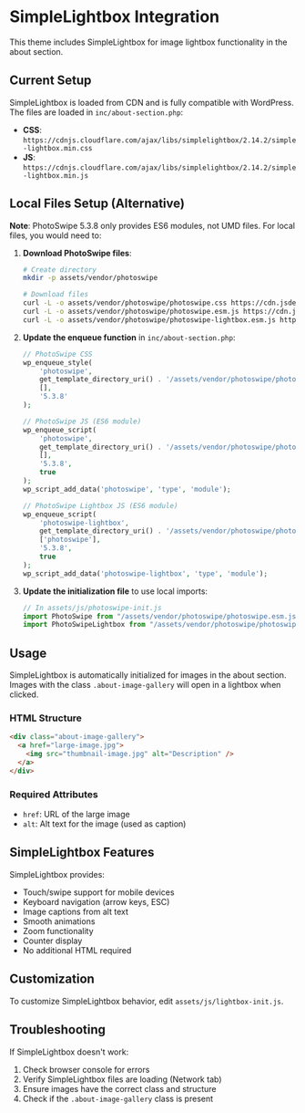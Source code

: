 # SimpleLightbox Integration

This theme includes SimpleLightbox for image lightbox functionality in the about section.

## Current Setup

SimpleLightbox is loaded from CDN and is fully compatible with WordPress. The files are loaded in `inc/about-section.php`:

- **CSS**: `https://cdnjs.cloudflare.com/ajax/libs/simplelightbox/2.14.2/simple-lightbox.min.css`
- **JS**: `https://cdnjs.cloudflare.com/ajax/libs/simplelightbox/2.14.2/simple-lightbox.min.js`

## Local Files Setup (Alternative)

**Note**: PhotoSwipe 5.3.8 only provides ES6 modules, not UMD files. For local files, you would need to:

1. **Download PhotoSwipe files**:

   ```bash
   # Create directory
   mkdir -p assets/vendor/photoswipe

   # Download files
   curl -L -o assets/vendor/photoswipe/photoswipe.css https://cdn.jsdelivr.net/npm/photoswipe@5.3.8/dist/photoswipe.css
   curl -L -o assets/vendor/photoswipe/photoswipe.esm.js https://cdn.jsdelivr.net/npm/photoswipe@5.3.8/dist/photoswipe.esm.js
   curl -L -o assets/vendor/photoswipe/photoswipe-lightbox.esm.js https://cdn.jsdelivr.net/npm/photoswipe@5.3.8/dist/photoswipe-lightbox.esm.js
   ```

2. **Update the enqueue function** in `inc/about-section.php`:

   ```php
   // PhotoSwipe CSS
   wp_enqueue_style(
       'photoswipe',
       get_template_directory_uri() . '/assets/vendor/photoswipe/photoswipe.css',
       [],
       '5.3.8'
   );

   // PhotoSwipe JS (ES6 module)
   wp_enqueue_script(
       'photoswipe',
       get_template_directory_uri() . '/assets/vendor/photoswipe/photoswipe.esm.js',
       [],
       '5.3.8',
       true
   );
   wp_script_add_data('photoswipe', 'type', 'module');

   // PhotoSwipe Lightbox JS (ES6 module)
   wp_enqueue_script(
       'photoswipe-lightbox',
       get_template_directory_uri() . '/assets/vendor/photoswipe/photoswipe-lightbox.esm.js',
       ['photoswipe'],
       '5.3.8',
       true
   );
   wp_script_add_data('photoswipe-lightbox', 'type', 'module');
   ```

3. **Update the initialization file** to use local imports:

   ```javascript
   // In assets/js/photoswipe-init.js
   import PhotoSwipe from "/assets/vendor/photoswipe/photoswipe.esm.js";
   import PhotoSwipeLightbox from "/assets/vendor/photoswipe/photoswipe-lightbox.esm.js";
   ```

## Usage

SimpleLightbox is automatically initialized for images in the about section. Images with the class `.about-image-gallery` will open in a lightbox when clicked.

### HTML Structure

```html
<div class="about-image-gallery">
  <a href="large-image.jpg">
    <img src="thumbnail-image.jpg" alt="Description" />
  </a>
</div>
```

### Required Attributes

- `href`: URL of the large image
- `alt`: Alt text for the image (used as caption)

## SimpleLightbox Features

SimpleLightbox provides:

- Touch/swipe support for mobile devices
- Keyboard navigation (arrow keys, ESC)
- Image captions from alt text
- Smooth animations
- Zoom functionality
- Counter display
- No additional HTML required

## Customization

To customize SimpleLightbox behavior, edit `assets/js/lightbox-init.js`.

## Troubleshooting

If SimpleLightbox doesn't work:

1. Check browser console for errors
2. Verify SimpleLightbox files are loading (Network tab)
3. Ensure images have the correct class and structure
4. Check if the `.about-image-gallery` class is present
